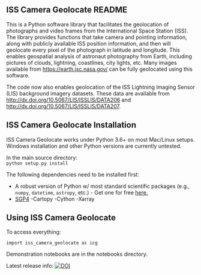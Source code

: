 ISS Camera Geolocate README
----------------------------
This is a Python software library that facilitates the geolocation of photographs and video frames from the International Space Station (ISS). The library provides functions that take camera and pointing information, along with publicly available ISS position information, and then will geolocate every pixel of the photograph in latitude and longitude. This enables geospatial analysis of astronaut photography from Earth, including pictures of clouds, lightning, coastlines, city lights, etc. Many images available from https://earth.jsc.nasa.gov/ can be fully geolocated using this software.

The code now also enables geolocation of the ISS Lightning Imaging Sensor (LIS) background imagery datasets. These data are available from http://dx.doi.org/10.5067/LIS/ISSLIS/DATA206 and http://dx.doi.org/10.5067/LIS/ISSLIS/DATA207.

ISS Camera Geolocate Installation
---------------------------------
ISS Camera Geolocate works under Python 3.6+ on most Mac/Linux setups. Windows installation and other Python versions are currently untested.

In the main source directory:  
`python setup.py install`

The following dependencies need to be installed first:

- A robust version of Python w/ most standard scientific packages (e.g., `numpy`, `datetime`, `astropy`, etc.) - Get one for free [here.](https://store.continuum.io/cshop/anaconda/)
- [SGP4](https://pypi.python.org/pypi/sgp4/)
-Cartopy
-Cython
-Xarray

Using ISS Camera Geolocate
--------------------------
To access everything:
```
import iss_camera_geolocate as icg
```

Demonstration notebooks are in the notebooks directory.

Latest release info:
[![DOI](https://zenodo.org/badge/DOI/10.5281/zenodo.2585824.svg)](https://doi.org/10.5281/zenodo.2585824)
